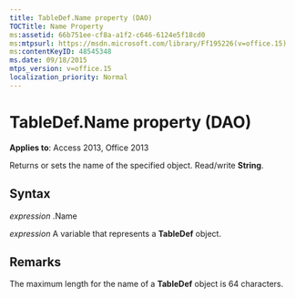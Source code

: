```yaml
---
title: TableDef.Name property (DAO)
TOCTitle: Name Property
ms:assetid: 66b751ee-cf8a-a1f2-c646-6124e5f18cd0
ms:mtpsurl: https://msdn.microsoft.com/library/Ff195226(v=office.15)
ms:contentKeyID: 48545348
ms.date: 09/18/2015
mtps_version: v=office.15
localization_priority: Normal
---
```


# TableDef.Name property (DAO)


**Applies to**: Access 2013, Office 2013

Returns or sets the name of the specified object. Read/write **String**.

## Syntax

*expression* .Name

*expression* A variable that represents a **TableDef** object.

## Remarks

The maximum length for the name of a **TableDef** object is 64 characters.


